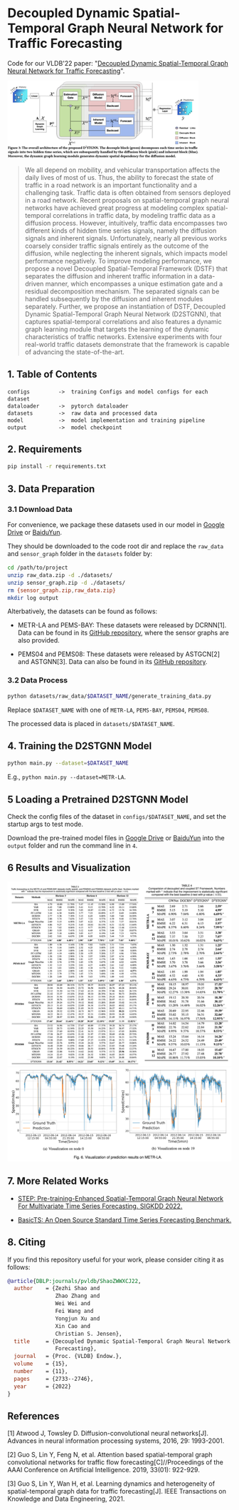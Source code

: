 # Decoupled Dynamic Spatial-Temporal Graph Neural Network for Traffic Forecasting

Code for our VLDB'22 paper: "[Decoupled Dynamic Spatial-Temporal Graph Neural Network for Traffic Forecasting](https://arxiv.org/abs/2206.09112)".

<img src="figures/D2STGNN.png" alt="D2STGNN" style="zoom:42%;" />

> We all depend on mobility, and vehicular transportation affects the daily lives of most of us. Thus, the ability to forecast the state of traffic in a road network is an important functionality and a challenging task. Traffic data is often obtained from sensors deployed in a road network. Recent proposals on spatial-temporal graph neural networks have achieved great progress at modeling complex spatial-temporal correlations in traffic data, by modeling traffic data as a diffusion process. However, intuitively, traffic data encompasses two different kinds of hidden time series signals, namely the diffusion signals and inherent signals. Unfortunately, nearly all previous works coarsely consider traffic signals entirely as the outcome of the diffusion, while neglecting the inherent signals, which impacts model performance negatively. To improve modeling performance, we propose a novel Decoupled Spatial-Temporal Framework (DSTF) that separates the diffusion and inherent traffic information in a data-driven manner, which encompasses a unique estimation gate and a residual decomposition mechanism. The separated signals can be handled subsequently by the diffusion and inherent modules separately. Further, we propose an instantiation of DSTF, Decoupled Dynamic Spatial-Temporal Graph Neural Network (D2STGNN), that captures spatial-temporal correlations and also features a dynamic graph learning module that targets the learning of the dynamic characteristics of traffic networks. Extensive experiments with four real-world traffic datasets demonstrate that the framework is capable of advancing the state-of-the-art.

## 1. Table of Contents

```text
configs         ->  training Configs and model configs for each dataset
dataloader      ->  pytorch dataloader
datasets        ->  raw data and processed data
model           ->  model implementation and training pipeline
output          ->  model checkpoint
```

## 2. Requirements

```bash
pip install -r requirements.txt
```

## 3. Data Preparation

### 3.1 Download Data

For convenience, we package these datasets used in our model in [Google Drive](https://drive.google.com/drive/folders/1H3nl0eRCVl5jszHPesIPoPu1ODhFMSub?usp=sharing) or [BaiduYun](https://pan.baidu.com/s/1iFcKJ8qeCthyEgPEXYJ-rA?pwd=8888).

They should be downloaded to the code root dir and replace the `raw_data` and `sensor_graph` folder in the `datasets` folder by:

```bash
cd /path/to/project
unzip raw_data.zip -d ./datasets/
unzip sensor_graph.zip -d ./datasets/
rm {sensor_graph.zip,raw_data.zip}
mkdir log output
```

Alterbatively, the datasets can be found as follows:

- METR-LA and PEMS-BAY: These datasets were released by DCRNN[1]. Data can be found in its [GitHub repository](https://github.com/chnsh/DCRNN_PyTorch), where the sensor graphs are also provided.

- PEMS04 and PEMS08: These datasets were released by ASTGCN[2] and ASTGNN[3]. Data can also be found in its [GitHub repository](https://github.com/guoshnBJTU/ASTGNN/tree/main/data).

### 3.2 Data Process

```bash
python datasets/raw_data/$DATASET_NAME/generate_training_data.py
```

Replace `$DATASET_NAME` with one of `METR-LA`, `PEMS-BAY`, `PEMS04`, `PEMS08`.

The processed data is placed in `datasets/$DATASET_NAME`.

## 4. Training the D2STGNN Model

```bash
python main.py --dataset=$DATASET_NAME
```

E.g., `python main.py --dataset=METR-LA`.

## 5 Loading a Pretrained D2STGNN Model

Check the config files of the dataset in `configs/$DATASET_NAME`, and set the startup args to test mode.

Download the pre-trained model files in [Google Drive](https://drive.google.com/drive/folders/18nkluGajYET2F9mxz3Kl6jcFVAAUGfpc?usp=sharing) or [BaiduYun](https://pan.baidu.com/s/1tGOdVy4uz5TcvAk5FrR4MQ?pwd=8888) into the `output` folder and run the command line in `4`.

## 6 Results and Visualization

<img src="figures/TheTable.png" alt="TheTable" style="zoom:80%;" />

<img src="figures/Visualization.png" alt="Visualization" style="zoom:100%;" />

## 7. More Related Works

- [STEP: Pre-training-Enhanced Spatial-Temporal Graph Neural Network For Multivariate Time Series Forecasting. SIGKDD 2022.](https://github.com/zezhishao/STEP)

- [BasicTS: An Open Source Standard Time Series Forecasting Benchmark.](https://github.com/zezhishao/BasicTS)

## 8. Citing

If you find this repository useful for your work, please consider citing it as follows:

```bibtex
@article{DBLP:journals/pvldb/ShaoZWWXCJ22,
  author    = {Zezhi Shao and
               Zhao Zhang and
               Wei Wei and
               Fei Wang and
               Yongjun Xu and
               Xin Cao and
               Christian S. Jensen},
  title     = {Decoupled Dynamic Spatial-Temporal Graph Neural Network for Traffic
               Forecasting},
  journal   = {Proc. {VLDB} Endow.},
  volume    = {15},
  number    = {11},
  pages     = {2733--2746},
  year      = {2022}
}
```

## References

[1] Atwood J, Towsley D. Diffusion-convolutional neural networks[J]. Advances in neural information processing systems, 2016, 29: 1993-2001.

[2] Guo S, Lin Y, Feng N, et al. Attention based spatial-temporal graph convolutional networks for traffic flow forecasting[C]//Proceedings of the AAAI Conference on Artificial Intelligence. 2019, 33(01): 922-929.

[3] Guo S, Lin Y, Wan H, et al. Learning dynamics and heterogeneity of spatial-temporal graph data for traffic forecasting[J]. IEEE Transactions on Knowledge and Data Engineering, 2021.
